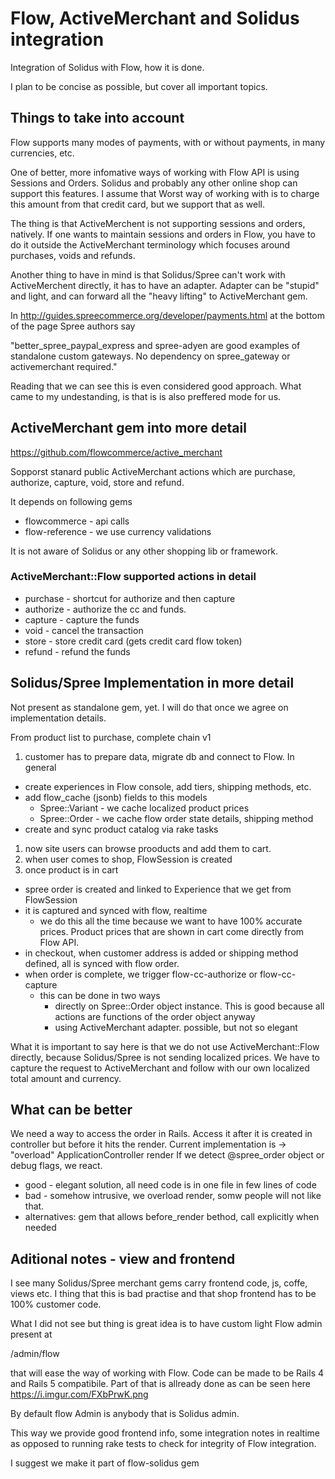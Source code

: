 # Flow, ActiveMerchant and Solidus integration

Integration of Solidus with Flow, how it is done.

I plan to be concise as possible, but cover all important topics.

## Things to take into account

Flow supports many modes of payments, with or without payments, in many currencies, etc.

One of better, more infomative ways of working with Flow API is using Sessions and Orders. Solidus and
probably any other online shop can support this features. I assume that Worst way of working with is
to charge this amount from that credit card, but we support that as well.

The thing is that ActiveMerchent is not supporting sessions and orders, natively. If one wants
to maintain sessions and orders in Flow, you have to do it outside the ActiveMerchant
terminology which focuses around purchases, voids and refunds.

Another thing to have in mind is that Solidus/Spree can't work with ActiveMerchent directly, it has to have
an adapter. Adapter can be "stupid" and light, and can forward all the "heavy lifting" to ActiveMerchant gem.

In http://guides.spreecommerce.org/developer/payments.html at the bottom of the page Spree authors say

"better_spree_paypal_express and spree-adyen are good examples of standalone
custom gateways. No dependency on spree_gateway or activemerchant required."

Reading that we can see this is even considered good approach. What came to my undestanding,
is that is is also preffered mode for us.

## ActiveMerchant gem into more detail

https://github.com/flowcommerce/active_merchant

Sopporst stanard public ActiveMerchant actions which are
purchase, authorize, capture, void, store and refund.

It depends on following gems

* flowcommerce   - api calls
* flow-reference - we use currency validations

It is not aware of Solidus or any other shopping lib or framework.

### ActiveMerchant::Flow supported actions in detail

* purchase  - shortcut for authorize and then capture
* authorize - authorize the cc and funds.
* capture   - capture the funds
* void      - cancel the transaction
* store     - store credit card (gets credit card flow token)
* refund    - refund the funds

## Solidus/Spree Implementation in more detail

Not present as standalone gem, yet. I will do that once we agree on implementation details.

From product list to purchase, complete chain v1

1. customer has to prepare data, migrate db and connect to Flow. In general
  * create experiences in Flow console, add tiers, shipping methods, etc.
  * add flow_cache (jsonb) fields to this models
    * Spree::Variant - we cache localized product prices
    * Spree::Order   - we cache flow order state details, shipping method
  * create and sync product catalog via rake tasks
1. now site users can browse prooducts and add them to cart.
1. when user comes to shop, FlowSession is created
1. once product is in cart
  * spree order is created and linked to Experience that we get from FlowSession
  * it is captured and synced with flow, realtime
    * we do this all the time because we want to have 100% accurate prices.
      Product prices that are shown in cart come directly from Flow API.
  * in checkout, when customer address is added or shipping method defined,
    all is synced with flow order.
  * when order is complete, we trigger flow-cc-authorize or flow-cc-capture
    * this can be done in two ways
      * directly on Spree::Order object instance. This is good because all actions
        are functions of the order object anyway
      * using ActiveMerchant adapter. possible, but not so elegant

What it is important to say here is that we do not use ActiveMerchant::Flow directly,
because Solidus/Spree is not sending localized prices. We have to capture the request to
ActiveMerchant and follow with our own localized total amount and currency.

## What can be better

We need a way to access the order in Rails. Access it after it is created in
controller but before it hits the render.
Current implementation is -> "overload" ApplicationController render
If we detect @spree_order object or debug flags, we react.

* good    - elegant solution, all need code is in one file in few lines of code
* bad     - somehow intrusive, we overload render, somw people will not like that.
* alternatives: gem that allows before_render bethod, call explicitly when needed

## Aditional notes - view and frontend

I see many Solidus/Spree merchant gems carry frontend code, js, coffe, views etc.
I thing that this is bad practise and that shop frontend has to be 100% customer code.

What I did not see but thing is great idea is to have custom light Flow admin present at

/admin/flow

that will ease the way of working with Flow. Code can be made to be Rails 4 and Rails 5 compatibile.
Part of that is allready done as can be seen here https://i.imgur.com/FXbPrwK.png

By default flow Admin is anybody that is Solidus admin.

This way we provide good frontend info, some integration notes in realtime as opposed to running
rake tests to check for integrity of Flow integration.

I suggest we make it part of flow-solidus gem



